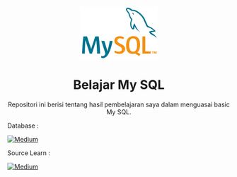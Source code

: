 <p align="center">
  <a href='https://www.mysql.com//'><img src="README/logo.png"></a>
</p> 

<h1 align="center">Belajar My SQL</h1>

<p align="center">
  Repositori ini berisi tentang hasil pembelajaran saya dalam menguasai basic My SQL.
</p>

<p align="justify">
  Database :
</p>
  <a href="https://www.mysql.com//" target="_blank"><img alt="Medium" src="https://img.shields.io/badge/mysql-%2300f.svg?style=for-the-badge&logo=mysql&logoColor=white" /></a>

<p align="justify">
  Source Learn :
</p>
  <a href="https://youtu.be/xYBclb-sYQ4" target="_blank"><img alt="Medium" src="https://img.shields.io/badge/Programmer Zaman Now-%23FF0000.svg?style=for-the-badge&logo=YouTube&logoColor=white" /></a>
 
